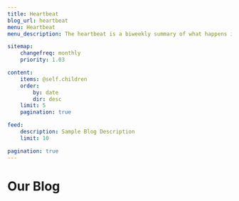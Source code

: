 ```yaml
---
title: Heartbeat
blog_url: heartbeat
menu: Heartbeat
menu_description: The heartbeat is a biweekly summary of what happens in yunity

sitemap:
    changefreq: monthly
    priority: 1.03

content:
    items: @self.children
    order:
        by: date
        dir: desc
    limit: 5
    pagination: true

feed:
    description: Sample Blog Description
    limit: 10

pagination: true
---
```


# Our Blog
